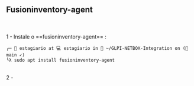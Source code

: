 ## Fusioninventory-agent
<br>
<br>
1 - Instale o ==fusioninventory-agent== :
<br>

```
╭─ 💁 estagiario at 💻 estagiario in 📁 ~/GLPI-NETBOX-Integration on (🌿 main ✓)
╰λ sudo apt install fusioninventory-agent

```
<br>
2 - 